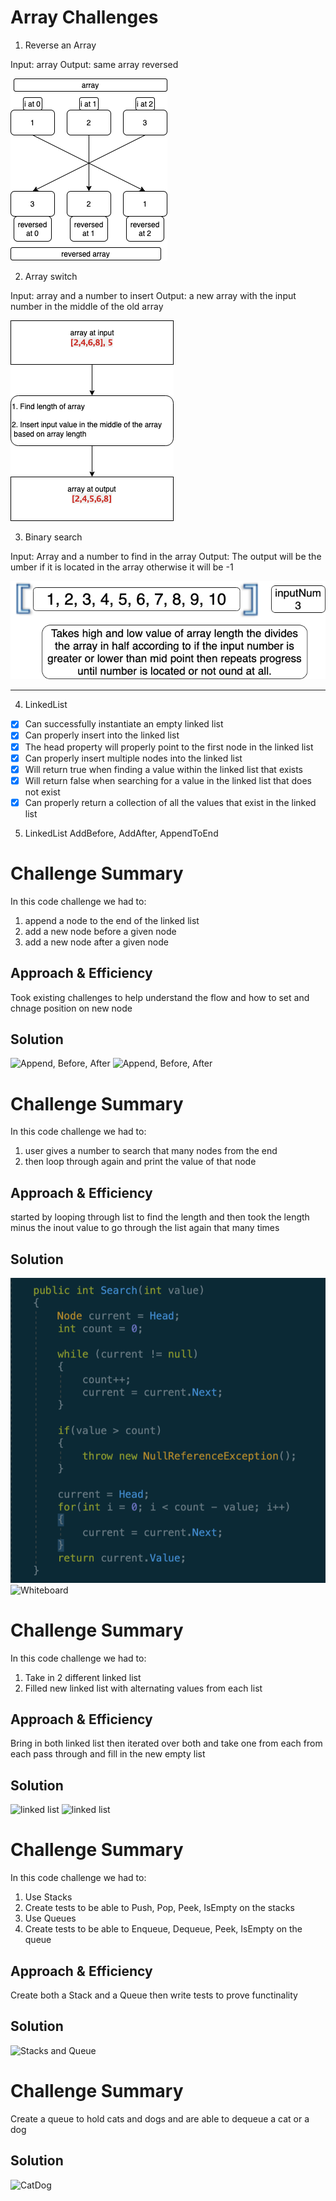﻿# Array Challenges

1. Reverse an Array

Input: array
Output: same array reversed

![Whiteboard 01](../../assets/diagram.png)



2. Array switch

Input: array and a number to insert
Output: a new array with the input number in the middle of the old array

![Whiteboard 02](../../assets/image.png)



3. Binary search

Input: Array and a number to find in the array
Output: The output will be the umber if it is located in the array otherwise it will be -1

![Whiteboard 03](../../assets/Binary.png)

--------------------------------------------------------------------------------
4.  LinkedList

- [x] Can successfully instantiate an empty linked list
- [x] Can properly insert into the linked list
- [x] The head property will properly point to the first node in the linked list
- [x] Can properly insert multiple nodes into the linked list
- [x] Will return true when finding a value within the linked list that exists
- [x] Will return false when searching for a value in the linked list that does not exist
- [x] Can properly return a collection of all the values that exist in the linked list

5. LinkedList AddBefore, AddAfter, AppendToEnd

# Challenge Summary
In this code challenge we had to:
1. append a node to the end of the linked list
2. add a new node before a given node
3. add a new node after a given node

## Approach & Efficiency
Took existing challenges to help understand the flow and how to set and chnage position on new node

## Solution

![Append, Before, After](./Assets/appendBeforeAfter.png)
![Append, Before, After](./Assets/cChalSix.png)

# Challenge Summary
In this code challenge we had to:
1. user gives a number to search that many nodes from the end
2. then loop through again and print the value of that node

## Approach & Efficiency
started by looping through list to find the length and then took the length minus the inout value to go through the list again that many times

## Solution

![find value of k](./Assets/findValueOfK.png)
![Whiteboard](./Assets/WhiteboardOfK.png)

# Challenge Summary
In this code challenge we had to:
1. Take in 2 different linked list
2. Filled new linked list with alternating values from each list

## Approach & Efficiency
Bring in both linked list then iterated over both and take one from each from each pass through and fill in the new empty list

## Solution

![linked list](./Assets/Zipper.png)
![linked list](./Assets/ZipperScreenShot.png)

# Challenge Summary
In this code challenge we had to:
1. Use Stacks
2. Create tests to be able to Push, Pop, Peek, IsEmpty on the stacks
3. Use Queues
4. Create tests to be able to Enqueue, Dequeue, Peek, IsEmpty on the queue

## Approach & Efficiency
Create both a Stack and a Queue then write tests to prove functinality

## Solution

![Stacks and Queue](./Assets/stacksAndQueue.png)


# Challenge Summary
Create a queue to hold cats and dogs and are able to dequeue a cat or a dog

## Solution

![CatDog](./Assets/catDog.png)
